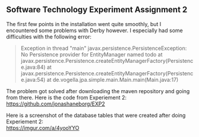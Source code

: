 ## Software Technology Experiment Assignment 2

The first few points in the installation went quite smoothly, but I encountered some problems with Derby however. I especially had some difficulties with the following error:  
>Exception in thread "main" javax.persistence.PersistenceException: No Persistence provider for EntityManager named todo
>at javax.persistence.Persistence.createEntityManagerFactory(Persistence.java:84)
>at javax.persistence.Persistence.createEntityManagerFactory(Persistence.java:54)
>at de.vogella.jpa.simple.main.Main.main(Main.java:17)
 
The problem got solved after downloading the maven repository and going from there. Here is the code from Experiement 2:
https://github.com/jonashaneborg/EXP2

Here is a screenshot of the database tables that were created after doing Experiement 2:  
https://imgur.com/a/4yooYYO
